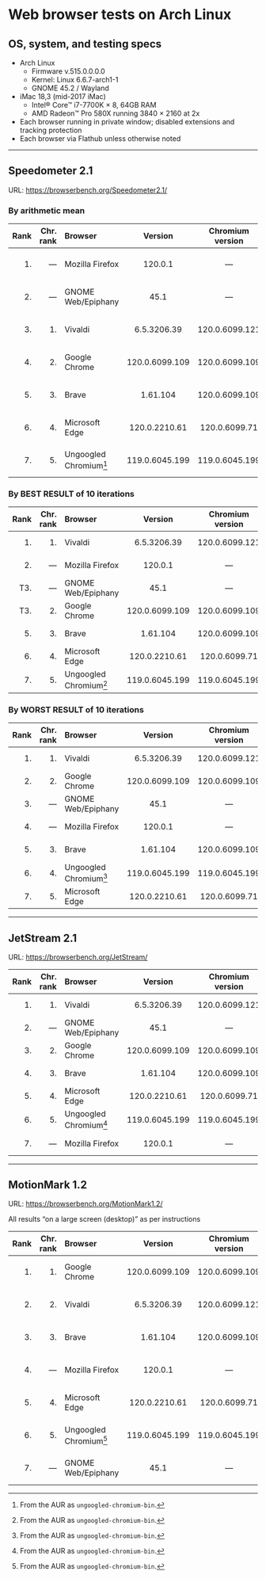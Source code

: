 # Web browser tests on Arch Linux

## OS, system, and testing specs

- Arch Linux
  - Firmware v.515.0.0.0.0
  - Kernel: Linux 6.6.7-arch1-1
  - GNOME 45.2 / Wayland
- iMac 18,3 (mid-2017 iMac)
  - Intel® Core™ i7-7700K × 8, 64GB RAM
  - AMD Radeon™ Pro 580X running 3840 × 2160 at 2x
- Each browser running in private window; disabled extensions and tracking protection
- Each browser via Flathub unless otherwise noted

----

## Speedometer 2.1

URL: https://browserbench.org/Speedometer2.1/

### By arithmetic mean

| Rank | Chr.<br>rank | Browser | Version | Chromium<br>version | Score | Date |
|--:|--:|:--|:-:|:-:|:-:|--:|
| 1. | &mdash; | Mozilla Firefox | 120.0.1 | &mdash; | 201 ± 8.6 (4.3%) | 2023-12-14 |
| 2. | &mdash; | GNOME Web/Epiphany | 45.1 | &mdash; | 199 ± 7.4 (3.7%) | 2023-12-14 |
| 3. | 1. | Vivaldi | 6.5.3206.39 | 120.0.6099.121 | 199 ± 8.5 (4.3%) | 2023-12-14 |
| 4. | 2. | Google Chrome | 120.0.6099.109 | 120.0.6099.109 | 194 ± 6.4 (3.3%) | 2023-12-14 |
| 5. | 3. | Brave | 1.61.104 | 120.0.6099.109 | 185 ± 7.8 (4.2%) | 2023-12-14 |
| 6. | 4. | Microsoft Edge | 120.0.2210.61 | 120.0.6099.71 | 166 ± 5.4 (3.2%) | 2023-12-14 |
| 7. | 5. | Ungoogled Chromium[^UgC] | 119.0.6045.199 | 119.0.6045.199 | 157 ± 4.9 (3.1%) | 2023-12-14 |

[^UgC]: From the AUR as `ungoogled-chromium-bin`.

### By BEST RESULT of 10 iterations

| Rank | Chr.<br>rank | Browser | Version | Chromium<br>version | Runs/<br>min. | Date |
|--:|--:|:--|:-:|:-:|:-:|--:|
| 1. | 1. | Vivaldi | 6.5.3206.39 | 120.0.6099.121 | 217.0 | 2023-12-14 |
| 2. | &mdash; | Mozilla Firefox | 120.0.1 | &mdash; | 212.7 | 2023-12-14 |
| T3. | &mdash; | GNOME Web/Epiphany | 45.1 | &mdash; | 206.8 | 2023-12-14 |
| T3. | 2. | Google Chrome | 120.0.6099.109 | 120.0.6099.109 | 206.8 | 2023-12-14 |
| 5. | 3. | Brave | 1.61.104 | 120.0.6099.109 | 197.0 | 2023-12-14 |
| 6. | 4. | Microsoft Edge | 120.0.2210.61 | 120.0.6099.71  | 176.4 | 2023-12-14 |
| 7. | 5. | Ungoogled Chromium[^UgC] | 119.0.6045.199 | 119.0.6045.199 | 170.0 | 2023-12-14 |

### By WORST RESULT of 10 iterations

| Rank | Chr.<br>rank | Browser | Version | Chromium<br>version | Runs/<br>min. | Date |
|--:|--:|:--|:-:|:-:|:-:|--:|
| 1. | 1. | Vivaldi | 6.5.3206.39 | 120.0.6099.121 | 181.1 | 2023-12-14 |
| 2. | 2. | Google Chrome | 120.0.6099.109 | 120.0.6099.109 | 175.6 | 2023-12-14 |
| 3. | &mdash; | GNOME Web/Epiphany | 45.1 | &mdash; | 172.5 | 2023-12-14 |
| 4. | &mdash; | Mozilla Firefox | 120.0.1 | &mdash; | 170.4 | 2023-12-14 |
| 5. | 3. | Brave | 1.61.104 | 120.0.6099.109 | 161.8 | 2023-12-14 |
| 6. | 4. | Ungoogled Chromium[^UgC] | 119.0.6045.199 | 119.0.6045.199 | 148.5 | 2023-12-14 |
| 7. | 5. | Microsoft Edge | 120.0.2210.61 | 120.0.6099.71  | 147.6 | 2023-12-14 |

----

## JetStream 2.1

URL: https://browserbench.org/JetStream/

| Rank | Chr.<br>rank | Browser | Version | Chromium<br>version | Score | Date |
|--:|--:|:--|:-:|:-:|:-:|--:|
| 1. | 1. | Vivaldi | 6.5.3206.39 | 120.0.6099.121 | 183.205 | 2023-12-14 |
| 2. | &mdash; | GNOME Web/Epiphany | 45.1 | &mdash; | 183.110 | 2023-12-14 |
| 3. | 2. | Google Chrome | 120.0.6099.109 | 120.0.6099.109 | 182.391 | 2023-12-14 |
| 4. | 3. | Brave | 1.61.104 | 120.0.6099.109 | 180.530 | 2023-12-14 |
| 5. | 4. | Microsoft Edge | 120.0.2210.61 | 120.0.6099.71 | 179.129 | 2023-12-14 |
| 6. | 5. | Ungoogled Chromium[^UgC] | 119.0.6045.199 | 119.0.6045.199 | 175.108 | 2023-12-14 |
| 7. | &mdash; | Mozilla Firefox | 120.0.1 | &mdash; | 134.625 | 2023-12-14 |

----

## MotionMark 1.2

URL: https://browserbench.org/MotionMark1.2/

All results “on a large screen (desktop)” as per instructions

| Rank | Chr.<br>rank | Browser | Version | Chromium<br>version | Score | Date |
|--:|--:|:--|:-:|:-:|:-:|--:|
| 1. | 1. | Google Chrome | 120.0.6099.109 | 120.0.6099.109 | 998.71 ± 1.98% | 2023-12-14 |
| 2. | 2. | Vivaldi | 6.5.3206.39 | 120.0.6099.121 | 984.94 ± 6.32% | 2023-12-14 |
| 3. | 3. | Brave | 1.61.104 | 120.0.6099.109 | 957.88 ± 9.12% | 2023-12-14 |
| 4. | &mdash; | Mozilla Firefox | 120.0.1 | &mdash; | 946.89 ± 8.67% | 2023-12-14 |
| 5. | 4. | Microsoft Edge | 120.0.2210.61 | 120.0.6099.71 | 828.42 ± 4.86% | 2023-12-14 |
| 6. | 5. | Ungoogled Chromium[^UgC] | 119.0.6045.199 | 119.0.6045.199 | 819.83 ± 2.71% | 2023-12-14 |
| 7. | &mdash; | GNOME Web/Epiphany | 45.1 | &mdash; | 228.86 ± 25.23% | 2023-12-14 |

<!--
----

### *Raw data*

*(Unformatted for Markdown; best viewed in “raw” form on GH/GL.)*

#### Speedometer raw data

Google Chrome v.120.0.6099.109 (Official Build) unknown (64-bit)
2023-12-14
Arithmetic Mean: 194 ± 6.4 (3.3%)
Iteration 1	175.6 runs/min  <-- WORST
Iteration 2	193.8 runs/min
Iteration 3	195.2 runs/min
Iteration 4	206.8 runs/min  <-- BEST
Iteration 5	186.9 runs/min
Iteration 6	201.1 runs/min
Iteration 7	198.5 runs/min
Iteration 8	200.5 runs/min
Iteration 9	187.4 runs/min
Iteration 10	195.0 runs/min

Brave v.1.61.104 with Chromium: 120.0.6099.115 (Official Build) unknown (64-bit)
2023-12-14
Arithmetic Mean: 185 ± 7.8 (4.2%)
Iteration 1	161.8 runs/min  <-- WORST
Iteration 2	186.5 runs/min
Iteration 3	195.1 runs/min
Iteration 4	186.8 runs/min
Iteration 5	197.0 runs/min  <-- BEST
Iteration 6	180.3 runs/min
Iteration 7	193.9 runs/min
Iteration 8	178.8 runs/min
Iteration 9	195.3 runs/min
Iteration 10	179.3 runs/min

Microsoft Edge v.120.0.2210.61 (Official build) (64-bit)
Chromium v.120.0.6099.71
2023-12-14
Arithmetic Mean: 166 ± 5.4 (3.2%)
Iteration 1	147.6 runs/min  <-- WORST
Iteration 2	165.7 runs/min
Iteration 3	164.7 runs/min
Iteration 4	171.1 runs/min
Iteration 5	176.4 runs/min  <-- BEST
Iteration 6	166.5 runs/min
Iteration 7	163.0 runs/min
Iteration 8	168.9 runs/min
Iteration 9	169.6 runs/min
Iteration 10	165.8 runs/min

Ungoogled Chromium v.119.0.6045.199 (Official Build, ungoogled-chromium) Arch Linux (64-bit)
via AUR (`ungoogled-chromium-bin`)
2023-12-08
Arithmetic Mean: 157 ± 4.9 (3.1%)
Iteration 1	148.7 runs/min
Iteration 2	150.1 runs/min
Iteration 3	159.5 runs/min
Iteration 4	155.5 runs/min
Iteration 5	153.4 runs/min
Iteration 6	159.1 runs/min
Iteration 7	170.0 runs/min  <-- BEST
Iteration 8	163.0 runs/min
Iteration 9	148.5 runs/min  <-- WORST
Iteration 10	158.7 runs/min

Mozilla Firefox v.120.0.1 (64-bit)
2023-12-14
Arithmetic Mean: 201 ± 8.6 (4.3%)
Iteration 1	170.4 runs/min  <-- WORST
Iteration 2	204.2 runs/min
Iteration 3	205.0 runs/min
Iteration 4	209.7 runs/min
Iteration 5	203.0 runs/min
Iteration 6	209.9 runs/min
Iteration 7	205.8 runs/min
Iteration 8	212.7 runs/min  <-- BEST
Iteration 9	198.4 runs/min
Iteration 10	195.8 runs/min

Vivaldi v.6.5.3206.39 (Stable channel) (64-bit)
Chromium v.120.0.6099.121
Arithmetic Mean: 199 ± 8.5 (4.3%)
Iteration 1	181.9 runs/min
Iteration 2	181.1 runs/min  <-- WORST
Iteration 3	204.5 runs/min
Iteration 4	200.1 runs/min
Iteration 5	204.8 runs/min
Iteration 6	217.0 runs/min  <-- BEST
Iteration 7	201.9 runs/min
Iteration 8	194.5 runs/min
Iteration 9	193.6 runs/min
Iteration 10	214.0 runs/min

GNOME Web/Epiphany v.45.1
Arithmetic Mean: 199 ± 7.4 (3.7%)
Iteration 1	172.5 runs/min  <-- WORST
Iteration 2	197.6 runs/min
Iteration 3	205.2 runs/min
Iteration 4	202.2 runs/min
Iteration 5	204.2 runs/min
Iteration 6	205.0 runs/min
Iteration 7	203.6 runs/min
Iteration 8	206.8 runs/min  <-- BEST
Iteration 9	202.1 runs/min
Iteration 10	192.1 runs/min

#### JetStream raw data

Google Chrome v.120.0.6099.109 (Official Build) unknown (64-bit)
2023-12-14
Score: 182.391

Brave v.1.61.104 with Chromium: 120.0.6099.115 (Official Build) unknown (64-bit)
2023-12-14
Score: 180.530

Microsoft Edge v.120.0.2210.61 (Official build) (64-bit)
Chromium v.120.0.6099.71
2023-12-14
Score: 179.129

Ungoogled Chromium v.119.0.6045.199 (Official Build, ungoogled-chromium) Arch Linux (64-bit)
via AUR (`ungoogled-chromium-bin`)
2023-12-14
Score: 175.108

Mozilla Firefox v.120.0.1 (64-bit)
2023-12-14
Score: 134.625

Vivaldi v.6.5.3206.39 (Stable channel) (64-bit)
Chromium v.120.0.6099.121
Score: 183.205

GNOME Web/Epiphany v.45.1
Score: 183.110

#### MotionMark raw data

Google Chrome v.120.0.6099.109 (Official Build) unknown (64-bit)
2023-12-14
Score: 998.71 ± 1.98%

Brave v.1.61.104 with Chromium: 120.0.6099.115 (Official Build) unknown (64-bit)
2023-12-14
Score: 957.88 ± 9.12%

Microsoft Edge v.120.0.2210.61 (Official build) (64-bit)
Chromium v.120.0.6099.71
2023-12-14
Score: 828.42 ± 4.86%

Ungoogled Chromium v.119.0.6045.199 (Official Build, ungoogled-chromium) Arch Linux (64-bit)
via AUR (`ungoogled-chromium-bin`)
2023-12-08
Score: 819.83 ± 2.71%

Mozilla Firefox v.120.0.1 (64-bit)
2023-12-14
Score: 946.89 ± 8.67%

Vivaldi v.6.5.3206.39 (Stable channel) (64-bit)
Chromium v.120.0.6099.121
Score: 984.94 ± 6.32%

GNOME Web/Epiphany v.45.1
Score: 228.86 ± 25.23%
("Leaves" = 90.00 ± 302.74% - !?!)

-->